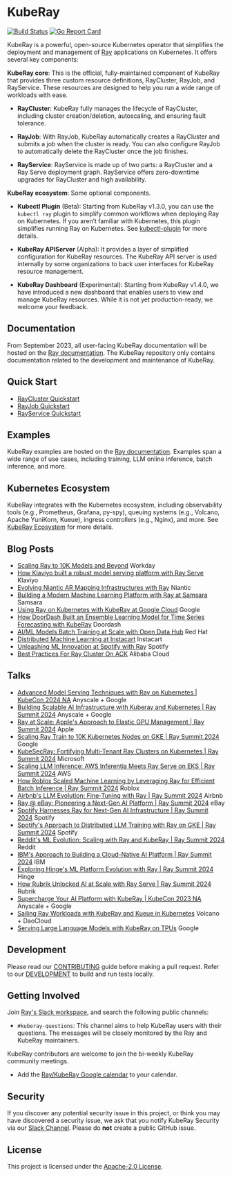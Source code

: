 <!-- markdownlint-disable MD013 -->
# KubeRay

[![Build Status](https://github.com/ray-project/kuberay/workflows/Go-build-and-test/badge.svg)](https://github.com/ray-project/kuberay/actions)
[![Go Report Card](https://goreportcard.com/badge/github.com/ray-project/kuberay)](https://goreportcard.com/report/github.com/ray-project/kuberay)

KubeRay is a powerful, open-source Kubernetes operator that simplifies the deployment and management of [Ray](https://github.com/ray-project/ray) applications on Kubernetes. It offers several key components:

**KubeRay core**: This is the official, fully-maintained component of KubeRay that provides three custom resource definitions, RayCluster, RayJob, and RayService. These resources are designed to help you run a wide range of workloads with ease.

* **RayCluster**: KubeRay fully manages the lifecycle of RayCluster, including cluster creation/deletion, autoscaling, and ensuring fault tolerance.

* **RayJob**: With RayJob, KubeRay automatically creates a RayCluster and submits a job when the cluster is ready. You can also configure RayJob to automatically delete the RayCluster once the job finishes.

* **RayService**: RayService is made up of two parts: a RayCluster and a Ray Serve deployment graph. RayService offers zero-downtime upgrades for RayCluster and high availability.

**KubeRay ecosystem**: Some optional components.

* **Kubectl Plugin** (Beta): Starting from KubeRay v1.3.0, you can use the `kubectl ray` plugin to simplify
common workflows when deploying Ray on Kubernetes. If you aren’t familiar with Kubernetes, this
plugin simplifies running Ray on Kubernetes. See [kubectl-plugin](https://docs.ray.io/en/latest/cluster/kubernetes/user-guides/kubectl-plugin.html#kubectl-plugin) for more details.

* **KubeRay APIServer** (Alpha): It provides a layer of simplified configuration for KubeRay resources. The KubeRay API server is used internally
by some organizations to back user interfaces for KubeRay resource management.

* **KubeRay Dashboard** (Experimental): Starting from KubeRay v1.4.0, we have introduced a new dashboard that enables users to view and manage KubeRay resources.
While it is not yet production-ready, we welcome your feedback.

## Documentation

From September 2023, all user-facing KubeRay documentation will be hosted on the [Ray documentation](https://docs.ray.io/en/latest/cluster/kubernetes/index.html).
The KubeRay repository only contains documentation related to the development and maintenance of KubeRay.

## Quick Start

* [RayCluster Quickstart](https://docs.ray.io/en/master/cluster/kubernetes/getting-started/raycluster-quick-start.html)
* [RayJob Quickstart](https://docs.ray.io/en/master/cluster/kubernetes/getting-started/rayjob-quick-start.html)
* [RayService Quickstart](https://docs.ray.io/en/master/cluster/kubernetes/getting-started/rayservice-quick-start.html)

## Examples

KubeRay examples are hosted on the [Ray documentation](https://docs.ray.io/en/latest/cluster/kubernetes/examples.html).
Examples span a wide range of use cases, including training, LLM online inference, batch inference, and more.

## Kubernetes Ecosystem

KubeRay integrates with the Kubernetes ecosystem, including observability tools (e.g., Prometheus, Grafana, py-spy), queuing systems (e.g., Volcano, Apache YuniKorn, Kueue), ingress controllers (e.g., Nginx), and more.
See [KubeRay Ecosystem](https://docs.ray.io/en/latest/cluster/kubernetes/k8s-ecosystem.html) for more details.

## Blog Posts

* [Scaling Ray to 10K Models and Beyond](https://medium.com/workday-engineering/scaling-ray-to-10k-models-and-beyond-92799b4c9fc3) Workday
* [How Klaviyo built a robust model serving platform with Ray Serve](https://klaviyo.tech/how-klaviyo-built-a-robust-model-serving-platform-with-ray-serve-c02ec65788b3) Klaviyo
* [Evolving Niantic AR Mapping Infrastructures with Ray](https://nianticlabs.com/news/ray) Niantic
* [Building a Modern Machine Learning Platform with Ray at Samsara](https://www.samsara.com/blog/building-a-modern-machine-learning-platform-with-ray) Samsara
* [Using Ray on Kubernetes with KubeRay at Google Cloud](https://cloud.google.com/blog/products/containers-kubernetes/use-ray-on-kubernetes-with-kuberay) Google
* [How DoorDash Built an Ensemble Learning Model for Time Series Forecasting with KubeRay](https://doordash.engineering/2023/06/20/how-doordash-built-an-ensemble-learning-model-for-time-series-forecasting/) Doordash
* [AI/ML Models Batch Training at Scale with Open Data Hub](https://cloud.redhat.com/blog/ai/ml-models-batch-training-at-scale-with-open-data-hub) Red Hat
* [Distributed Machine Learning at Instacart](https://tech.instacart.com/distributed-machine-learning-at-instacart-4b11d7569423) Instacart
* [Unleashing ML Innovation at Spotify with Ray](https://engineering.atspotify.com/2023/02/unleashing-ml-innovation-at-spotify-with-ray/) Spotify
* [Best Practices For Ray Cluster On ACK](https://www.alibabacloud.com/blog/best-practices-for-ray-clusters---ray-on-ack_600925) Alibaba Cloud

## Talks

* [Advanced Model Serving Techniques with Ray on Kubernetes | KubeCon 2024 NA](https://youtu.be/mASxYpfWUNU?si=iCuXakrP7ORAg37z) Anyscale + Google
* [Building Scalable AI Infrastructure with Kuberay and Kubernetes | Ray Summit 2024](https://youtu.be/bbKpBTGf_AU?si=BkdCL7FGOde71t_P) Anyscale + Google
* [Ray at Scale: Apple's Approach to Elastic GPU Management | Ray Summit 2024](https://youtu.be/ZCRZQVt-r3g?si=1Gxkpy8CNVVDDBP0) Apple
* [Scaling Ray Train to 10K Kubernetes Nodes on GKE | Ray Summit 2024](https://youtu.be/9S5WznGnIpE?si=O6Rqpor9QmAvdv6u) Google
* [KubeSecRay: Fortifying Multi-Tenant Ray Clusters on Kubernetes | Ray Summit 2024](https://youtu.be/Y-kLmZ3nklQ?si=N9FIc5Nk_rWwKBRp) Microsoft
* [Scaling LLM Inference: AWS Inferentia Meets Ray Serve on EKS | Ray Summit 2024](https://youtu.be/6rNfYlm6s1k?si=WZeXZXrMDtRbbVKO) AWS
* [How Roblox Scaled Machine Learning by Leveraging Ray for Efficient Batch Inference | Ray Summit 2024](https://youtu.be/BN1CVDZjQRE?si=9pN9A3bReSL26Pc-) Roblox
* [Airbnb's LLM Evolution: Fine-Tuning with Ray | Ray Summit 2024](https://youtu.be/jYQ9ry8uXY0?si=3P56QNo8Qwovv4Vf) Airbnb
* [Ray @ eBay: Pioneering a Next-Gen AI Platform | Ray Summit 2024](https://youtu.be/5KuTdRq9Zto?si=8m485B1411ixfdlx) eBay
* [Spotify Harnesses Ray for Next-Gen AI Infrastructure | Ray Summit 2024](https://youtu.be/4kw3EYBz1Gs?si=PswsNR88xe6Mxuas) Spotify
* [Spotify's Approach to Distributed LLM Training with Ray on GKE | Ray Summit 2024](https://youtu.be/2l1lVBdmNIQ?si=PwCeZD1-XajPNLam) Spotify
* [Reddit's ML Evolution: Scaling with Ray and KubeRay | Ray Summit 2024](https://youtu.be/XwrGk0SM6ls?si=xNMQo548lOonKLiK) Reddit
* [IBM's Approach to Building a Cloud-Native AI Platform | Ray Summit 2024](https://youtu.be/Q27JFtLE6b4?si=QQhVMZyBRelkLC13) IBM
* [Exploring Hinge's ML Platform Evolution with Ray | Ray Summit 2024](https://youtu.be/_nsTcYtfnXU?si=dKNasWOxiTRJgyvj) Hinge
* [How Rubrik Unlocked AI at Scale with Ray Serve | Ray Summit 2024](https://youtu.be/Md5vww4ardo?si=leiuvNkDy2fKeK8r) Rubrik
* [Supercharge Your AI Platform with KubeRay | KubeCon 2023 NA](https://youtu.be/DgfJR6wR4BQ?si=QuK3j7VEkteSwglA) Anyscale + Google
* [Sailing Ray Workloads with KubeRay and Kueue in Kubernetes](https://www.youtube.com/watch?v=Q-sQLDMeJ8M) Volcano + DaoCloud
* [Serving Large Language Models with KubeRay on TPUs](https://www.youtube.com/watch?v=RK_u6cfPnnw) Google

## Development

Please read our [CONTRIBUTING](CONTRIBUTING.md) guide before making a pull request. Refer to our [DEVELOPMENT](./ray-operator/DEVELOPMENT.md) to build and run tests locally.

## Getting Involved

Join [Ray's Slack workspace](https://docs.google.com/forms/d/e/1FAIpQLSfAcoiLCHOguOm8e7Jnn-JJdZaCxPGjgVCvFijHB5PLaQLeig/viewform), and search the following public channels:

* `#kuberay-questions`: This channel aims to help KubeRay users with their questions. The messages will be closely monitored by the Ray and KubeRay maintainers.

KubeRay contributors are welcome to join the bi-weekly KubeRay community meetings.

* Add the [Ray/KubeRay Google calendar](https://calendar.google.com/calendar/u/1?cid=Y19iZWIwYTUxZDQyZTczMTFmZWFmYTY5YjZiOTY1NjAxMTQ3ZTEzOTAxZWE0ZGU5YzA1NjFlZWQ5OTljY2FiOWM4QGdyb3VwLmNhbGVuZGFyLmdvb2dsZS5jb20) to your calendar.

## Security

If you discover any potential security issue in this project, or think you may
have discovered a security issue, we ask that you notify KubeRay Security via our
[Slack Channel](https://ray-distributed.slack.com/archives/C02GFQ82JPM).
Please do **not** create a public GitHub issue.

## License

This project is licensed under the [Apache-2.0 License](LICENSE).
